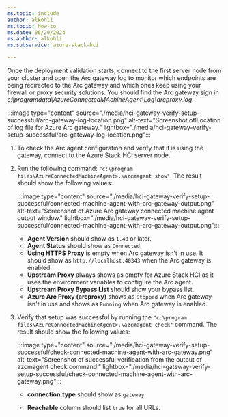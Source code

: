 ```yaml
---
ms.topic: include
author: alkohli
ms.topic: how-to
ms.date: 06/20/2024
ms.author: alkohli
ms.subservice: azure-stack-hci

---
```


Once the deployment validation starts, connect to the first server node from your cluster and open the Arc gateway log to monitor which endpoints are being redirected to the Arc gateway and which ones keep using your firewall or proxy security solutions. You should find the Arc gateway sign in *c:\programdata\AzureConnectedMAchineAgent\Log\arcproxy.log*.

  :::image type="content" source="./media/hci-gateway-verify-setup-successful/arc-gateway-log-location.png" alt-text="Screenshot oflLocation of log file for Azure Arc gateway." lightbox="./media/hci-gateway-verify-setup-successful/arc-gateway-log-location.png":::

1. To check the Arc agent configuration and verify that it is using the gateway, connect to the Azure Stack HCI server node.
1. Run the following command: `"c:\program files\AzureConnectedMachineAgent>.\azcmagent show"`. The result should show the following values:

    :::image type="content" source="./media/hci-gateway-verify-setup-successful/connected-machine-agent-with-arc-gateway-output.png" alt-text="Screenshot of Azure Arc gateway connected machine agent output window." lightbox="./media/hci-gateway-verify-setup-successful/connected-machine-agent-with-arc-gateway-output.png":::

    - **Agent Version** should show as `1.40` or later. <!--CHECK-->
    - **Agent Status** should show as `Connected`.
    - **Using HTTPS Proxy** is empty when Arc gateway isn't in use. It should show as `http://localhost:40343` when the Arc gateway is enabled.
    - **Upstream Proxy** always shows as empty for Azure Stack HCI as it uses the environment variables to configure the Arc agent.
    - **Upstream Proxy Bypass List** should show your bypass list.
    - **Azure Arc Proxy (arcproxy)** shows as `Stopped` when Arc gateway isn't in use and shows as `Running` when Arc gateway is enabled.

1. Verify that setup was successful by running the `"c:\program files\AzureConnectedMachineAgent>.\azcmagent check"` command. The result should show the following values:

    :::image type="content" source="./media/hci-gateway-verify-setup-successful/check-connected-machine-agent-with-arc-gateway.png" alt-text="Screenshot of successful verification from the output of azcmagent check command." lightbox="./media/hci-gateway-verify-setup-successful/check-connected-machine-agent-with-arc-gateway.png":::

    - **connection.type** should show as `gateway`.

    - **Reachable** column should list `true` for all URLs.

